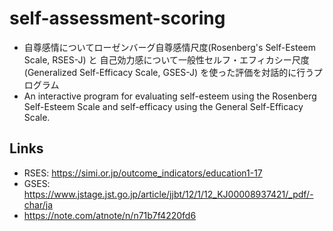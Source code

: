 # self-assessment-scoring

- 自尊感情についてローゼンバーグ自尊感情尺度(Rosenberg's Self-Esteem Scale, RSES-J) と 自己効力感について一般性セルフ・エフィカシー尺度(Generalized Self-Efficacy Scale, GSES-J) を使った評価を対話的に行うプログラム
- An interactive program for evaluating self-esteem using the Rosenberg Self-Esteem Scale and self-efficacy using the General Self-Efficacy Scale.

## Links

- RSES: https://simi.or.jp/outcome_indicators/education1-17
- GSES: https://www.jstage.jst.go.jp/article/jjbt/12/1/12_KJ00008937421/_pdf/-char/ja
- https://note.com/atnote/n/n71b7f4220fd6
